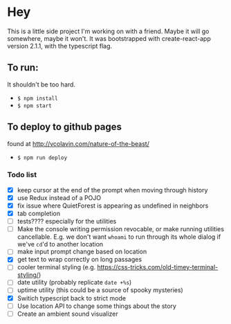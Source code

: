 # Hey

This is a little side project I'm working on with a friend. Maybe it will go somewhere, maybe it won't. It was bootstrapped with create-react-app version 2.1.1, with the typescript flag.

## To run:

It shouldn't be too hard.

-   `$ npm install`
-   `$ npm start`

## To deploy to github pages

found at http://vcolavin.com/nature-of-the-beast/

-   `$ npm run deploy`

### Todo list

-   [x] keep cursor at the end of the prompt when moving through history
-   [x] use Redux instead of a POJO
-   [x] fix issue where QuietForest is appearing as undefined in neighbors
-   [x] tab completion
-   [ ] tests???? especially for the utilities
-   [ ] Make the console writing permission revocable, or make running utilities cancellable. E.g. we don't want `whoami` to run through its whole dialog if we've `cd`'d to another location
-   [ ] make input prompt change based on location
-   [x] get text to wrap correctly on long passages
-   [ ] cooler terminal styling (e.g. https://css-tricks.com/old-timey-terminal-styling/)
-   [ ] date utility (probably replicate `date +%s`)
-   [ ] uptime utility (this could be a source of spooky mysteries)
-   [x] Switich typescript back to strict mode
-   [ ] Use location API to change some things about the story
-   [ ] Create an ambient sound visualizer
